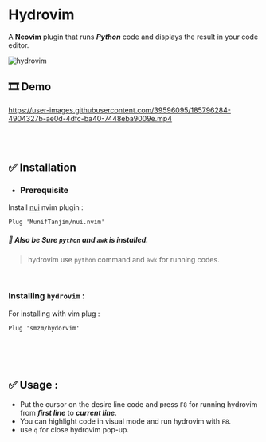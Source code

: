 # Hydrovim
A **Neovim** plugin that runs ***Python*** code and displays the result in your code editor.

![hydrovim](https://user-images.githubusercontent.com/39596095/185785721-00bbf151-697a-4ffa-9692-5589463be80c.png)

##  🎞️ Demo 
https://user-images.githubusercontent.com/39596095/185796284-4904327b-ae0d-4dfc-ba40-7448eba9009e.mp4



<br>
<br>

##  ✅ Installation

- ### Prerequisite
Install [nui](https://github.com/MunifTanjim/nui.nvim) nvim plugin :
```vim
Plug 'MunifTanjim/nui.nvim'
```

##### 🔖 Also be Sure `python` and `awk` is installed.
> hydrovim use ```python``` command and `awk` for running codes.

<br>

### Installing `hydrovim` :
For installing with vim plug : 
```vim
Plug 'smzm/hydorvim'
```


<br>




<br>
<br>

## ✅ Usage : 
- Put the cursor on the desire line code and press `F8` for running hydrovim from ***first line*** to ***current line***.
- You can highlight code in visual mode and run hydrovim with `F8`.
- use `q` for close hydrovim pop-up.



